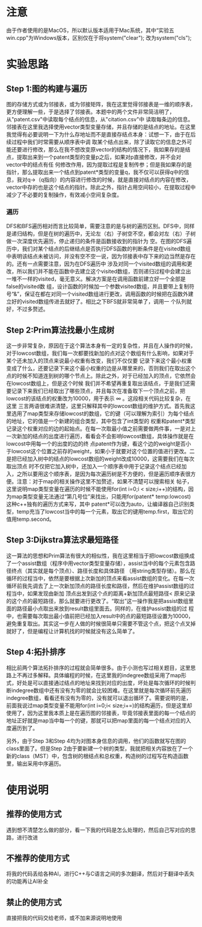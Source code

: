 # 注意

由于作者使用的是MacOS，所以默认版本适用于Mac系统，其中“实验五win.cpp"为Windows版本，区别仅在于将system("clear"); 改为system("cls");

# 实验思路

## Step 1:图的构建与遍历

图的存储方式或为邻接表，或为邻接矩阵，我在这里觉得邻接表是一维的顺序表，更方便理解一些，于是选择了邻接表。本题中的两个文件非常简洁明了，从"patent.csv"中读取每个结点的信息，从"citation.csv"中
读取每条边的信息。邻接表在这里我选择使用vector类型变量存储，并且存储的是结点的地址。在这里我觉得有必要说明一下为什么存地址而不是直接存结点本身：试想一下，由于在后续过程中我们时常需要从顺序表中调
取某个结点出来，除了读取它的信息之外可能还要进行修改，那么在我不想改变原vector的结构的情况下，我如果存的是结点，提取出来到一个patent类型的变量p之后，如果对p直接修改，并不会对vector中的结点有任
何修改作用，因为提取过程是复制传参；但是我如果存的是指针，那么提取出来一个结点到patent*类型的变量q，我不仅可以获得q中的信息，我对q->（q指向）的内容进行修改的时候，就是直接对结点的内容在修改，
vector中存的也是这个结点的指针。除此之外，指针占用空间较小，在提取过程中减少了不必要的复制操作，有效减小空间复杂度。

### 遍历
DFS和BFS遍历相对而言比较简单，需要注意的是与树的遍历区别。DFS中，同样是递归结构，但是在树的遍历中，无论左（右）子树空不空，都会对左（右）子树做一次深度优先遍历，停止递归的条件是函数接收到的指针为
空。在图的DFS遍历中，我们对某个结点的后继结点是否执行DFS函数的判断条件是在visited数组中表明该结点未被访问，并没有空不空一说，因为邻接表中存下来的边当然是存在的。还有一点需要注意，因为在DFS遍历中
涉及对同一个visited数组的调用和更改，所以我们并不能在函数中去建立这个visited数组，否则递归过程中会建立出一堆不一样的visited，毫无意义。解决方案是在调用函数前建立好一个全部是false的visited数
组，设计函数的时候加一个参数visited数组，并且要带上复制符号“&”，保证在都在对同一个visited数组进行更改，调用函数的时候把在函数外建立好的visited数组传进去就好了。相比之下BFS就非常简单了，调用一
个队列就好，不过多赘述。

## Step 2:Prim算法找最小生成树
这一步非常复杂，原因在于这个算法本身有一定的复杂性，并且在人操作的时候，对于lowcost数组，我们每一次都要找新加的点对这个数组有什么影响，如果对于某个还未加入的顶点来说最小权重有改变，我们不仅仅要
记录下来这个最小权重变成了什么，还要记录下来这个最小权重的边是从哪里来的，否则我们在取出这个点的时候不知道连到树的哪个节点上。除此之外，对于已经加入的顶点，它依然会在lowcost数组上，但是这个时候
我们并不希望再重复取出该结点，于是我们还需要记录下来我们已经取出了哪些顶点，并且每次在准备取下一个顶点之前，把lowcost的该结点的权重改为10000，用于表示 $\infty$ 。这段相关代码比较复杂，在这里
三言两语很难讲清楚，这里只解释其中的lowcost数组的维护方式。首先我这里选用了map类型来存储lowcost的数组，它的键（可以理解为索引）为每个结点的地址，它的值是一个新建的组合类型，其中包含了int类型的
权重和patent*类型记录这个权重对应的边的起始点。在每一次取最小值之前需要做两件事，一是对上一次新加的结点的出度进行遍历，看看会不会影响lowcost数组，具体操作就是在lowcost中用每一个的出度的边的终
点patent作为键，看这个边的weight是否小于lowcost这个位置之前存的weight，如果小于就要对这个位置的值进行更改。二是把已经加入树中的结点的lowcost数组的weight改成10000，这需要我们在每次取出顶点
时不仅把它加入树中，还加入一个顺序表中用于记录这个结点已经加入，之所以要用这个顺序表，是因为每次遍历树是不方便的，但是遍历顺序表很方便。注意：对于map的相关操作这里不加赘述，如果不清楚可以搜索相关
帖子，这里说明map类型变量在遍历的时候不能使用for(int i=0;i \< size;i++)的结构，因为map类型变量无法通过“第几号位”来找出，只能用for(patent\* temp:lowcost)这种c++独有的遍历方式来写，其中
patent\*可以改为auto，让编译器自己识别类型，temp充当了lowcost当中的每一个元素，取出它的键用temp.first，取出它的值用temp.second。

## Step 3:Dijkstra算法求最短路径
这一算法的思想和Prim算法有很大的相似性，我在这里相当于把lowcost数组换成了一个assist数组（程序中用vector类型变量存储），assist当中的每个元素包含路径终点（其实就是每个顶点）、路径长度和具体路径
（用string类型存储）。那么在循环的过程当中，依然是要根据上次新加的顶点来看assist数组的变化。在每一次循环前我先调去了上一次新加顶点的路径长度和路径，然后在维护assist数组的过程当中，如果发现由新加
顶点出发到这个点的距离+新加顶点最短路径\< 原来记录的这个点的最短路径，那么就要进行更改了。“取出”这一操作我是把assist数组里面的路径最小点取出来放到result数组里面去。同样的，在维护assist数组的过
程中，也需要每次取出最小值前把已经加入result中的点的最短路径设置为10000，避免重复取出。其实这一步在人做的时候很简单只需要不管这个点，把这个点叉掉就好了，但是编程让计算机找的时候就没有这么简单了。

## Step 4:拓扑排序
相比前两个算法拓扑排序的过程就会简单很多。由于小测也写过相关题目，这里思路上不再过多解释。具体编程的时候，在这里我的indegree数组采用了map形式，好处是可以直接通过结点的地址来找到对应的出度，坏处是每次循环的时候判断indegree数组中还有没有为零的就会比较困难。在这里就是每次循环前先遍历indegree数组，看看还有没有为零的，没有就可以退出循环了。需要说明的是，前面我说过map类型变量不能用for(int i=0;i\< size;i+=)的结构遍历，但是这里却使用了，因为这里我本质上是在遍历图的邻接表，毕竟邻接表里面的每一个结点的地址正好就是map当中每一个的键，那就可以把map里面的每一个结点对应的入度遍历到了。

另外，由于Step 3和Step 4均为对图本身信息的调用，他们的函数就写在图的class里面了。但是Step 2由于要新建一个树的类型，我就把相关内容放在了一个新的class（MST）中，包含树的根结点和总权重，构造树的过程写在构造函数里，输出采用中序遍历。

# 使用说明

## 推荐的使用方式

遇到想不清楚怎么做的部分，看一下我的代码是怎么处理的，然后自己写对应的思路，进行改进

## 不推荐的使用方式

将我的代码丢给各种AI，进行C++与C语言之间的多次翻译，然后对于翻译中丢失的功能再让AI补全

## 禁止的使用方式

直接把我的代码交给老师，或不加来源说明地使用